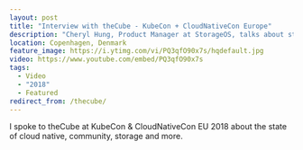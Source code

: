 ```yaml
---
layout: post
title: "Interview with theCube - KubeCon + CloudNativeCon Europe"
description: "Cheryl Hung, Product Manager at StorageOS, talks about storage and being a community leader with theCube"
location: Copenhagen, Denmark
feature_image: https://i.ytimg.com/vi/PQ3qfO90x7s/hqdefault.jpg
video: https://www.youtube.com/embed/PQ3qfO90x7s
tags:
  - Video
  - "2018"
  - Featured
redirect_from: /thecube/
---
```


I spoke to theCube at KubeCon & CloudNativeCon EU 2018 about the state of cloud native, community, storage and more.
